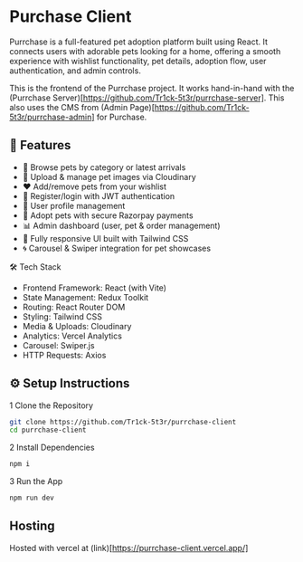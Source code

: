 # Purchase Client 

Purrchase is a full-featured pet adoption platform built using React. It connects users with adorable pets looking for a home, offering a smooth experience with wishlist functionality, pet details, adoption flow, user authentication, and admin controls.

This is the frontend of the Purrchase project. It works hand-in-hand with the (Purrchase Server)[https://github.com/Tr1ck-5t3r/purrchase-server].
This also uses the CMS from (Admin Page)[https://github.com/Tr1ck-5t3r/purrchase-admin] for Purchase.

## 🚀 Features

- 🐶 Browse pets by category or latest arrivals
- 📸 Upload & manage pet images via Cloudinary
- ❤️ Add/remove pets from your wishlist
- 🔐 Register/login with JWT authentication
- 👤 User profile management
- 🛒 Adopt pets with secure Razorpay payments
- 📊 Admin dashboard (user, pet & order management)
- 📱 Fully responsive UI built with Tailwind CSS
- 🌀 Carousel & Swiper integration for pet showcases

🛠️ Tech Stack

- Frontend Framework: React (with Vite)
- State Management: Redux Toolkit
- Routing: React Router DOM
- Styling: Tailwind CSS
- Media & Uploads: Cloudinary
- Analytics: Vercel Analytics
- Carousel: Swiper.js
- HTTP Requests: Axios

## ⚙️ Setup Instructions

1 Clone the Repository

```bash
git clone https://github.com/Tr1ck-5t3r/purrchase-client
cd purrchase-client
```

2 Install Dependencies

```bash
npm i 
```

3 Run the App

```bash
npm run dev
```

## Hosting

Hosted with vercel at (link)[https://purrchase-client.vercel.app/]
